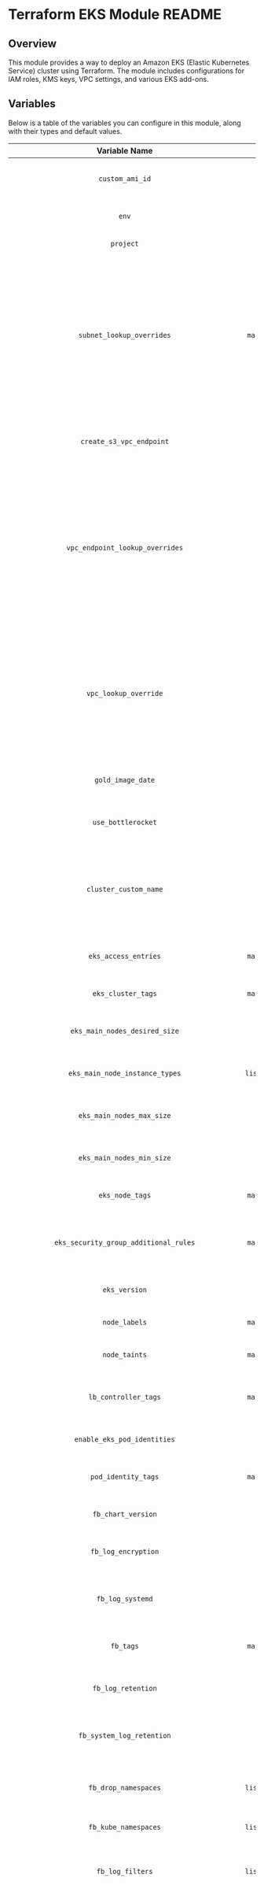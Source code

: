 # Terraform EKS Module README

## Overview

This module provides a way to deploy an Amazon EKS (Elastic Kubernetes Service) cluster using Terraform.
The module includes configurations for IAM roles, KMS keys, VPC settings, and various EKS add-ons.

## Variables

Below is a table of the variables you can configure in this module, along with their types and default values.

|                       Variable Name                        |      Type      |                         Default Value                          |                                                                             Description                                                                             |
|:----------------------------------------------------------:|:--------------:|:--------------------------------------------------------------:|:-------------------------------------------------------------------------------------------------------------------------------------------------------------------:|
|                      `custom_ami_id`                       |    `string`    |                              `""`                              |                                                             The custom AMI ID to use for the EKS nodes.                                                             |
|                           `env`                            |    `string`    |                            `"dev"`                             |                                                                        The environment name.                                                                        |
|                         `project`                          |    `string`    |                          `"batcave"`                           |                                                                          The project name.                                                                          |
|                 `subnet_lookup_overrides`                  | `map(string)`  |                              `{}`                              |   Some Subnets don't follow standard naming conventions. Use this map to override the query used for looking up Subnets. Ex: { private = "foo-west-nonpublic-*" }   |
|                  `create_s3_vpc_endpoint`                  |     `bool`     |                             `true`                             |                                                           Toggle on/off the creation of s3 VPC endpoint.                                                            |
|              `vpc_endpoint_lookup_overrides`               |    `string`    |                              `""`                              | Some VPC endpoints don't follow standard naming conventions. Use this map to override the query used for looking up Subnets. Ex: { private = "foo-west-nonpublic-*" |
|                   `vpc_lookup_override`                    |    `string`    |                              `""`                              |            Some VPCs don't follow standard naming conventions. Use this to override the query used to lookup VPC names. Accepts wildcard in form of '*'             |
|                     `gold_image_date`                      |    `string`    |                              `""`                              |                                                                 Gold Image Date in YYYY-MM format.                                                                  |
|                     `use_bottlerocket`                     |     `bool`     |                            `false`                             |                                                                 Use Bottlerocket AMI for EKS nodes.                                                                 |
|                   `cluster_custom_name`                    |    `string`    |                              N/A                               |                           The name of the EKS cluster. Must contain a '-'. Cluster name defaults to `main-test` if no value is provided.                            |
|                    `eks_access_entries`                    | `map(object)`  |                              `{}`                              |                                                           The access entries to apply to the EKS cluster.                                                           |
|                     `eks_cluster_tags`                     | `map(string)`  |                              `{}`                              |                                                                The tags to apply to the EKS cluster.                                                                |
|               `eks_main_nodes_desired_size`                |    `number`    |                              `3`                               |                                                            The desired size of the main EKS node group.                                                             |
|               `eks_main_node_instance_types`               | `list(string)` |                        `["c5.2xlarge"]`                        |                                                           The instance types for the main EKS node group.                                                           |
|                 `eks_main_nodes_max_size`                  |    `number`    |                              `6`                               |                                                              The max size of the main EKS node group.                                                               |
|                 `eks_main_nodes_min_size`                  |    `number`    |                              `3`                               |                                                              The min size of the main EKS node group.                                                               |
|                      `eks_node_tags`                       | `map(string)`  |                              `{}`                              |                                                                 The tags to apply to the EKS nodes.                                                                 |
|           `eks_security_group_additional_rules`            | `map(object)`  |                              `{}`                              |                                                       Additional rules to add to the EKS node security group.                                                       |
|                       `eks_version`                        |    `string`    |                            `"1.29"`                            |                                                                   The version of the EKS cluster.                                                                   |
|                       `node_labels`                        | `map(string)`  |                              `{}`                              |                                                                The labels to apply to the EKS nodes.                                                                |
|                       `node_taints`                        | `map(string)`  |                              `{}`                              |                                                                The taints to apply to the EKS nodes.                                                                |
|                    `lb_controller_tags`                    | `map(string)`  |                              `{}`                              |                                                         The tags to apply to the Load Balancer Controller.                                                          |
|                `enable_eks_pod_identities`                 |     `bool`     |                             `true`                             |                                                                     Enable EKS Pod Identities.                                                                      |
|                    `pod_identity_tags`                     | `map(string)`  |                              `{}`                              |                                                              The tags to apply to the Pod Identities.                                                               |
|                     `fb_chart_version`                     |    `string`    |                           `"0.1.33"`                           |                                                                   Fluent-bit helm chart version.                                                                    |
|                    `fb_log_encryption`                     |     `bool`     |                             `true`                             |                                                                  Enable Fluent-bit log encryption.                                                                  |
|                      `fb_log_systemd`                      |     `bool`     |                             `true`                             |                                                          Enable Fluent-bit cloudwatch logging for systemd.                                                          |
|                         `fb_tags`                          | `map(string)`  |                              `{}`                              |                                                           The tags to apply to the fluent-bit deployment.                                                           |
|                     `fb_log_retention`                     |    `number`    |                              `7`                               |                                                                   Days to retain Fluent-bit logs.                                                                   |
|                 `fb_system_log_retention`                  |    `number`    |                              `7`                               |                                                               Days to retain Fluent-bit systemd logs.                                                               |
|                    `fb_drop_namespaces`                    | `list(string)` |               `["kube-system", "cert-manager"]`                |                                                         Fluent-bit doesn't send logs for these namespaces.                                                          |
|                    `fb_kube_namespaces`                    | `list(string)` |                 `["kube.*", "cert-manager.*"]`                 |                                                                       Kubernetes namespaces.                                                                        |
|                      `fb_log_filters`                      | `list(string)` |      `["kube-probe", "health", "prometheus", "liveness"]`      |                                                  Fluent-bit doesn't send logs if message consists of these values.                                                  |
|                `fb_additional_log_filters`                 | `list(string)` | `["ELB-HealthChecker", "Amazon-Route53-Health-Check-Service"]` |                                                  Fluent-bit doesn't send logs if message consists of these values.                                                  |
|                     `kp_chart_version`                     |    `string`    |                           `"0.37.0"`                           |                                                                    Karpenter helm chart version.                                                                    |
|                   `kp_ec2nodeclass_name`                   |    `string`    |                          `"default"`                           |                                                                   The name of the EC2 Node Class.                                                                   |
|                   `kp_ec2nodeclass_tags`                   | `map(string)`  |                              `{}`                              |                                                                  The tags for the EC2 Node Class.                                                                   |
|                 `kp_nodepool_annotations`                  | `map(string)`  |                              `{}`                              |                                                            The annotations for the Karpenter node pool.                                                             |
|                  `kp_nodepool_disruption`                  |   `map(any)`   |                              `{}`                              |                                                  The disruption consolidation policy for the Karpenter node pool.                                                   |
|                   `kp_nodepool_kubelet`                    |   `map(any)`   |                              `{}`                              |                                                         The kubelet arguments for the Karpenter node pool.                                                          |
|                    `kp_nodepool_labels`                    | `map(string)`  |                              `{}`                              |                                                               The labels for the Karpenter node pool.                                                               |
|                    `kp_nodepool_limits`                    | `map(string)`  |                              `{}`                              |                                                               The limits for the Karpenter node pool.                                                               |
|                    `kp_nodepool_weight`                    |    `number`    |                              `10`                              |                                             The weight for the Karpenter node pool. Higher number means more priority.                                              |
|                     `kp_nodepool_name`                     |    `string`    |                          `"default"`                           |                                                                The name of the Karpenter node pool.                                                                 |
|                 `kp_nodepool_requirements`                 | `map(string)`  |                              `{}`                              |                                                            The requirements for the Karpenter node pool.                                                            |
|                `kp_nodepool_startup_taints`                | `map(string)`  |                              `{}`                              |                                                           The startup taints for the Karpenter node pool.                                                           |
|                    `kp_nodepool_taints`                    | `map(string)`  |                              `{}`                              |                                                               The taints for the Karpenter node pool.                                                               |
|                      `karpenter_tags`                      | `map(string)`  |                              `{}`                              |                                                           The tags to apply to the Karpenter deployment.                                                            |
|                     `main_bucket_tags`                     | `map(string)`  |                              `{}`                              |                                                                The tags to apply to the main bucket.                                                                |
|                   `logging_bucket_tags`                    | `map(string)`  |                              `{}`                              |                                                              The tags to apply to the logging bucket.                                                               |
|                `efs_availability_zone_name`                |    `string`    |                              `""`                              |                                                                 The availability zone for the EFS.                                                                  |
|                  `efs_encryption_enabled`                  |     `bool`     |                             `true`                             |                                                                   Enable encryption for the EFS.                                                                    |
|        `efs_lifecycle_policy_transition_to_archive`        |    `string`    |                        `AFTER_180_DAYS`                        |                                                            The transition to archive policy for the EFS.                                                            |
|          `efs_lifecycle_policy_transition_to_ia`           |    `string`    |                        `AFTER_90_DAYS`                         |                                                              The transition to IA policy for the EFS.                                                               |
| `efs_lifecycle_policy_transition_to_primary_storage_class` |    `string`    |                        `AFTER_1_ACCESS`                        |                                                     The transition to primary storage class policy for the EFS.                                                     |
|           `efs_provisioned_throughput_in_mibps`            |    `number`    |                              `0`                               |                                                               The provisioned throughput for the EFS.                                                               |
|                   `efs_performance_mode`                   |    `string`    |                        `generalPurpose`                        |                                                                  The performance mode for the EFS.                                                                  |
|           `efs_protection_replication_overwrite`           |    `string`    |                           `DISABLED`                           |                                                          The replication overwrite protection for the EFS.                                                          |
|                         `efs_tags`                         | `map(string)`  |                              `{}`                              |                                                                    The tags to apply to the EFS.                                                                    |
|                   `efs_throughput_mode`                    |    `string`    |                           `bursting`                           |                                                                  The throughput mode for the EFS.                                                                   |

## Usage

To use this module, include it in your Terraform configuration as follows:

```hcl
module "eks" {
  source  = "git::https://github.com/CMS-Enterprise/Energon-Kube.git?ref=<release-version>"

  variable = value
}
```

You can also view the example usage in the `main.tf` file in the `example` directory.

### AMI Selection Logic

You must specify one of the following variables to declare what image to use for the EKS nodes:

- `gold_image_date`
- `custom_ami_id`
- `use_bottlerocket`

If more than one variable is set, they take precedence in the following order:

1. `gold_image_date`
2. `custom_ami_id`
3. `use_bottlerocket`

If none of these variables are set, the Terraform configuration will not proceed.

## Steps to Import and Use the Module

1. **Add the Module to Your Terraform Configuration**

   Include the module in your Terraform configuration file as shown in the usage example above.
   Make sure to replace `github.com/<your-github-repo>/path-to-module` with the actual GitHub repository URL and path to the module,
   and specify the version you want to use.
2. **Initialize and Apply Terraform**

   Initialize and apply the Terraform configuration:

   ```bash
   terraform init
   terraform apply
   ```
   
### Recommendations

1. **Use Terraform Workspaces**

   Use Terraform workspaces to manage multiple environments (e.g., dev, staging, production) with the same configuration.
   This allows you to create separate state files for each environment and avoid conflicts between them.
   To create a new workspace, use the following command:

   ```bash
   terraform workspace new <workspace-name>
   ```

   To switch between workspaces, use:

   ```bash
   terraform workspace select <workspace-name>
   ```
   
2. **Use S3 and DynamoDB for State Management**

   Store the Terraform state file in an S3 bucket and use DynamoDB for state locking.
   This ensures that the state file is stored securely and can be accessed by multiple team members.
   To configure remote state storage, add the following block to your Terraform configuration:

   ```hcl
   terraform {
     backend "s3" {
       bucket         = "<bucket-name>"
       key            = "<path-to-state-file>"
       region         = "<region>"
       dynamodb_table = "<dynamodb-table-name>"
     }
   }
   ```

## Questions

1. How long does this script normally take to execute?
   The script can take anywhere from 10 to 30 minutes to create.
   It is vastly dependent upon the VPN connection and the traffic on the AWS API.

2. What does the error below mean?

```bash
Error: no matching EC2 VPC found
```

This means that you probably have an incorrect value being passed in your module call. You need to set both the `env` and `project` variables to the correct values. For example:

```hcl
env = "dev"
project = "batcave"
```

3. What options are available for the `eks_access_entries` variable?

   Here is an example of the `eks_access_entries` variable:

```hcl
eks_access_entries = {
    techAdmin = {
      principal_arn = "arn:aws:iam::123456789012:role/techadmin"
      type          = "STANDARD"
      policy_associations = {
        admin = {
          policy_arn = "arn:aws:eks::aws:cluster-access-policy/AmazonEKSClusterAdminPolicy"
          access_scope = {
            type = "cluster"
          }
        }
      }
    },
    readOnly = {
      kubernetes_groups = []
      principal_arn = "arn:aws:iam::123456789012:role/readonly"
      type          = "STANDARD"
      policy_associations = {
        readonly = {
          policy_arn = "arn:aws:eks::aws:cluster-access-policy/AmazonEKSViewPolicy"
          access_scope = {
            namespaces = ["default", "kube-system"]
            type = "namespace"
          }
        }
      }
    }
}
```

4. What options are available for the `kp_nodepool` variables?

    You can find the documentation from Karpenter to help you understand the `kp_nodepool` variables [here](https://karpenter.sh/docs/concepts/nodepools/).
    The `kp_nodepool` variables expect the following values to be passed as a map:
    - `kp_nodepool_annotations`
    - `kp_nodepool_disruption`
    - `kp_nodepool_labels`
    - `kp_nodepool_requirements`
    - `kp_nodepool_startup_taints`
    - `kp_nodepool_taints`

    Here is an example of the `kp_nodepool_requirements` variable:
```hcl
kp_nodepool_requirements = [
  {
    key = "karpenter.k8s.aws/instance-category"
    operator = "In"
    values = ["c", "r", "m"]
    minValues = 1
  },
  {
    key = "karpenter.k8s.aws/instance-family"
    operator = "In"
    values = ["m5", "m5d", "c5", "c5d", "r5", "r5d"]
    minValues = 3
  },
  {
    key = "karpenter.sh/instance-cpu"
    operator = "Gt"
    values = ["4"]
  },
  {
    key = "topology.kubernetes.io/zone"
    operator = "In"
    values = ["us-east-1a", "us-east-1b", "us-east-1c"]
  }
]
```

5. What does the error `Error: no matching EC2 VPC found` mean?

   This error occurs when the module is unable to find a matching EC2 VPC based on the provided `project` and `env` values.
   Check your `project` and `env` values in your main.tf, or where ever the module is called.

## Conclusion

By following this guide, you should be able to deploy an EKS cluster using this Terraform module.
If you encounter any issues or have further questions, consult the Terraform and AWS documentation.
    
### Explanation:

1. **Terraform Configuration**:

   - The `image_var_validation` local variable checks if both `custom_ami_id` and `gold_image_date` are set, or if `use_bottlerocket` is set to `true` and either `custom_ami_id` or `gold_image_date` are set.
   - The `ami_id` local variable determines the AMI ID to use based on the precedence order: `gold_image_date`, `custom_ami_id`, `use_bottlerocket`.
   - The `null_resource.validate_vars` resource uses a `local-exec` provisioner to run a shell script that checks the `image_var_validation` condition and exits with an error if it is true.
   - The following environment variables need to be configured:
     - `AWS_ACCESS_KEY_ID`
     - `AWS_SECRET_ACCESS_KEY`
     - `AWS_DEFAULT_REGION`
     - `AWS_SESSION_TOKEN` (if using temporary credentials)
      OR
     - `AWS_PROFILE` (if using named profile)
2. **README.md**:

   - The README provides an overview of the module, a table of configurable variables, usage instructions, and details on the AMI selection logic.
   - The AMI selection logic section explains the requirements for setting the image variables and the precedence order if more than one variable is set.
3. **Execution**:

   - You will see that after the cluster and nodes have come up, and all addons are deployed, the nodes will destroy. This is intended behavior as the nodes are cycled to assure they are utilizing the latest VPC CNI configuration.
